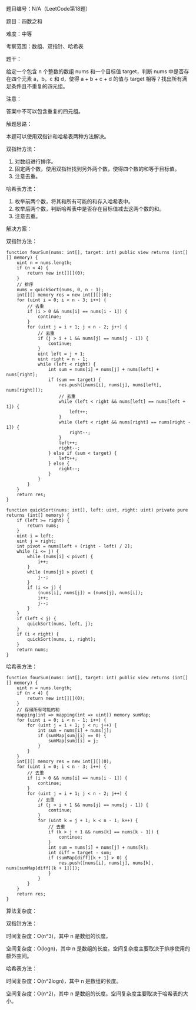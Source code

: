 题目编号：N/A（LeetCode第18题）

题目：四数之和

难度：中等

考察范围：数组、双指针、哈希表

题干：

给定一个包含 n 个整数的数组 nums 和一个目标值 target，判断 nums 中是否存在四个元素 a，b，c 和 d，使得 a + b + c + d 的值与 target 相等？找出所有满足条件且不重复的四元组。

注意：

答案中不可以包含重复的四元组。

解题思路：

本题可以使用双指针和哈希表两种方法解决。

双指针方法：

1. 对数组进行排序。
2. 固定两个数，使用双指针找到另外两个数，使得四个数的和等于目标值。
3. 注意去重。

哈希表方法：

1. 枚举前两个数，将其和所有可能的和存入哈希表中。
2. 枚举后两个数，判断哈希表中是否存在目标值减去这两个数的和。
3. 注意去重。

解决方案：

双指针方法：

```solidity
function fourSum(nums: int[], target: int) public view returns (int[][] memory) {
    uint n = nums.length;
    if (n < 4) {
        return new int[][](0);
    }
    // 排序
    nums = quickSort(nums, 0, n - 1);
    int[][] memory res = new int[][](0);
    for (uint i = 0; i < n - 3; i++) {
        // 去重
        if (i > 0 && nums[i] == nums[i - 1]) {
            continue;
        }
        for (uint j = i + 1; j < n - 2; j++) {
            // 去重
            if (j > i + 1 && nums[j] == nums[j - 1]) {
                continue;
            }
            uint left = j + 1;
            uint right = n - 1;
            while (left < right) {
                int sum = nums[i] + nums[j] + nums[left] + nums[right];
                if (sum == target) {
                    res.push([nums[i], nums[j], nums[left], nums[right]]);
                    // 去重
                    while (left < right && nums[left] == nums[left + 1]) {
                        left++;
                    }
                    while (left < right && nums[right] == nums[right - 1]) {
                        right--;
                    }
                    left++;
                    right--;
                } else if (sum < target) {
                    left++;
                } else {
                    right--;
                }
            }
        }
    }
    return res;
}

function quickSort(nums: int[], left: uint, right: uint) private pure returns (int[] memory) {
    if (left >= right) {
        return nums;
    }
    uint i = left;
    uint j = right;
    int pivot = nums[left + (right - left) / 2];
    while (i <= j) {
        while (nums[i] < pivot) {
            i++;
        }
        while (nums[j] > pivot) {
            j--;
        }
        if (i <= j) {
            (nums[i], nums[j]) = (nums[j], nums[i]);
            i++;
            j--;
        }
    }
    if (left < j) {
        quickSort(nums, left, j);
    }
    if (i < right) {
        quickSort(nums, i, right);
    }
    return nums;
}
```

哈希表方法：

```solidity
function fourSum(nums: int[], target: int) public view returns (int[][] memory) {
    uint n = nums.length;
    if (n < 4) {
        return new int[][](0);
    }
    // 存储所有可能的和
    mapping(int => mapping(int => uint)) memory sumMap;
    for (uint i = 0; i < n - 1; i++) {
        for (uint j = i + 1; j < n; j++) {
            int sum = nums[i] + nums[j];
            if (sumMap[sum][i] == 0) {
                sumMap[sum][i] = j;
            }
        }
    }
    int[][] memory res = new int[][](0);
    for (uint i = 0; i < n - 3; i++) {
        // 去重
        if (i > 0 && nums[i] == nums[i - 1]) {
            continue;
        }
        for (uint j = i + 1; j < n - 2; j++) {
            // 去重
            if (j > i + 1 && nums[j] == nums[j - 1]) {
                continue;
            }
            for (uint k = j + 1; k < n - 1; k++) {
                // 去重
                if (k > j + 1 && nums[k] == nums[k - 1]) {
                    continue;
                }
                int sum = nums[i] + nums[j] + nums[k];
                int diff = target - sum;
                if (sumMap[diff][k + 1] > 0) {
                    res.push([nums[i], nums[j], nums[k], nums[sumMap[diff][k + 1]]]);
                }
            }
        }
    }
    return res;
}
```

算法复杂度：

双指针方法：

时间复杂度：O(n^3)，其中 n 是数组的长度。

空间复杂度：O(logn)，其中 n 是数组的长度。空间复杂度主要取决于排序使用的额外空间。

哈希表方法：

时间复杂度：O(n^2logn)，其中 n 是数组的长度。

空间复杂度：O(n^2)，其中 n 是数组的长度。空间复杂度主要取决于哈希表的大小。